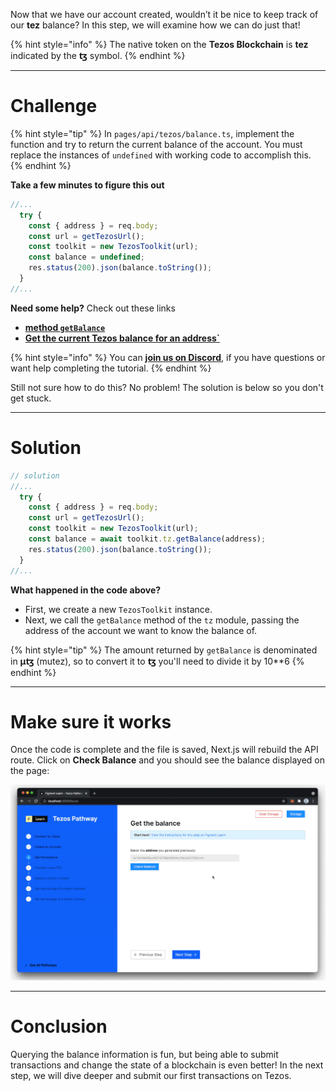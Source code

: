 Now that we have our account created, wouldn’t it be nice to keep track of our **tez** balance? In this step, we will examine how we can do just that!

{% hint style="info" %}
The native token on the **Tezos Blockchain** is **tez** indicated by the **ꜩ** symbol.
{% endhint %}

------------------------

# Challenge

{% hint style="tip" %}
In `pages/api/tezos/balance.ts`, implement the function and try to return the current balance of the account. You must replace the instances of `undefined` with working code to accomplish this.
{% endhint %}

**Take a few minutes to figure this out**

```typescript
//...
  try {
    const { address } = req.body;
    const url = getTezosUrl();
    const toolkit = new TezosToolkit(url);
    const balance = undefined;
    res.status(200).json(balance.toString());
  }
//...
```

**Need some help?** Check out these links
* [**method `getBalance`**](https://tezostaquito.io/typedoc/interfaces/_taquito_taquito.tzprovider.html#getbalance)
* [**Get the current Tezos balance for an address`**](https://tezostaquito.io/docs/quick_start/#get-the-current-tezos-balance-for-an-address)

{% hint style="info" %}
You can [**join us on Discord**](https://figment.io/devchat), if you have questions or want help completing the tutorial.
{% endhint %}

Still not sure how to do this? No problem! The solution is below so you don't get stuck.

------------------------

# Solution

```typescript
// solution
//...
  try {
    const { address } = req.body;
    const url = getTezosUrl();
    const toolkit = new TezosToolkit(url);
    const balance = await toolkit.tz.getBalance(address);
    res.status(200).json(balance.toString());
  }
//...
```

**What happened in the code above?**

* First, we create a new `TezosToolkit` instance.
* Next, we call the `getBalance` method of the `tz` module, passing the address of the account we want to know the balance of.


{% hint style="tip" %}
The amount returned by `getBalance` is denominated in **μꜩ** (mutez), so to convert it to **ꜩ** you'll need to divide it by 10**6 
{% endhint %}


------------------------

# Make sure it works

Once the code is complete and the file is saved, Next.js will rebuild the API route. Click on **Check Balance** and you should see the balance displayed on the page:

![](../assets/tezos/tezos-balance.gif)

-----------------------------

# Conclusion

Querying the balance information is fun, but being able to submit transactions and change the state of a blockchain is even better! In the next step, we will dive deeper and submit our first transactions on Tezos.
